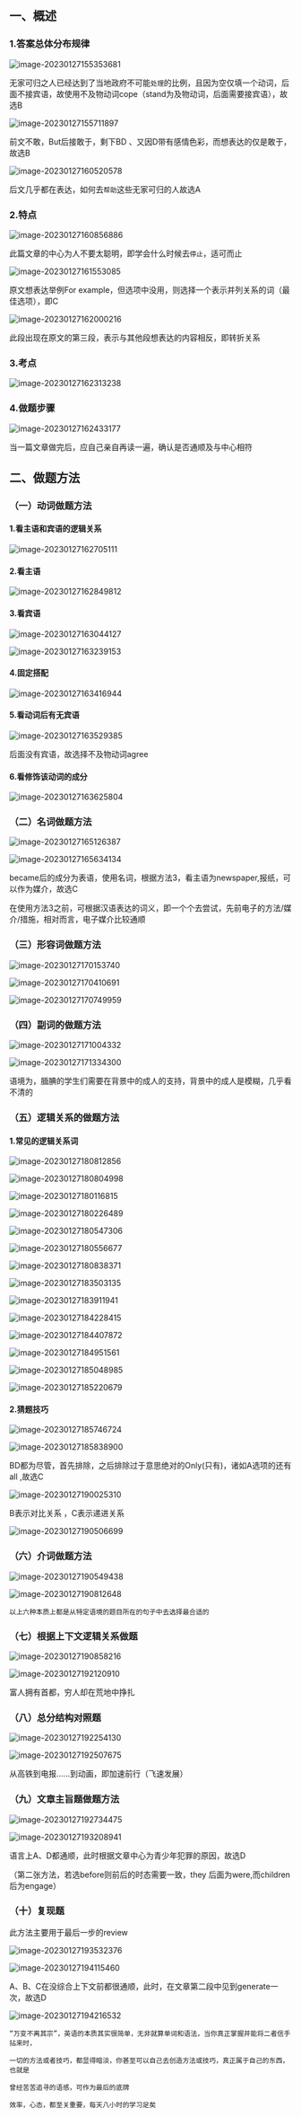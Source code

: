 ## 一、概述

### 1.答案总体分布规律

![image-20230127155353681](./assets/image-20230127155353681.png)

无家可归之人已经达到了当地政府不可能`处理`的比例，且因为空仅填一个动词，后面不接宾语，故使用不及物动词cope（stand为及物动词，后面需要接宾语），故选B

![image-20230127155711897](./assets/image-20230127155711897.png)

前文不敢，But后接敢于，剩下BD 、又因D带有感情色彩，而想表达的仅是敢于，故选B

![image-20230127160520578](./assets/image-20230127160520578.png)

后文几乎都在表达，如何去`帮助`这些无家可归的人故选A

### 2.特点

![image-20230127160856886](./assets/image-20230127160856886.png)

此篇文章的中心为人不要太聪明，即学会什么时候去`停止`，适可而止

![image-20230127161553085](./assets/image-20230127161553085.png)

原文想表达举例For example，但选项中没用，则选择一个表示并列关系的词（最佳选项），即C

![image-20230127162000216](./assets/image-20230127162000216.png)

此段出现在原文的第三段，表示与其他段想表达的内容相反，即转折关系

### 3.考点

![image-20230127162313238](./assets/image-20230127162313238.png)

### 4.做题步骤

![image-20230127162433177](./assets/image-20230127162433177.png)

当一篇文章做完后，应自己亲自再读一遍，确认是否通顺及与中心相符

## 二、做题方法

### （一）动词做题方法

#### 1.看主语和宾语的逻辑关系

![image-20230127162705111](./assets/image-20230127162705111.png)

#### 2.看主语

![image-20230127162849812](./assets/image-20230127162849812.png)

#### 3.看宾语

![image-20230127163044127](./assets/image-20230127163044127.png)

![image-20230127163239153](./assets/image-20230127163239153.png)

#### 4.固定搭配

![image-20230127163416944](./assets/image-20230127163416944.png)

#### 5.看动词后有无宾语

![image-20230127163529385](./assets/image-20230127163529385.png)

后面没有宾语，故选择不及物动词agree

#### 6.看修饰该动词的成分

![image-20230127163625804](./assets/image-20230127163625804.png)



### （二）名词做题方法

![image-20230127165126387](./assets/image-20230127165126387.png)

![image-20230127165634134](./assets/image-20230127165634134.png)

became后的成分为表语，使用名词，根据方法3，看主语为newspaper,报纸，可以作为媒介，故选C

在使用方法3之前，可根据汉语表达的词义，即一个个去尝试，先前电子的方法/媒介/措施，相对而言，电子媒介比较通顺



### （三）形容词做题方法

![image-20230127170153740](./assets/image-20230127170153740.png)

![image-20230127170410691](./assets/image-20230127170410691.png)

![image-20230127170749959](./assets/image-20230127170749959.png)



### （四）副词的做题方法

![image-20230127171004332](./assets/image-20230127171004332.png)

![image-20230127171334300](./assets/image-20230127171334300.png)

语境为，腼腆的学生们需要在背景中的成人的支持，背景中的成人是模糊，几乎看不清的

### （五）逻辑关系的做题方法

#### 1.常见的逻辑关系词

![image-20230127180812856](./assets/image-20230127180812856.png)

![image-20230127180804998](./assets/image-20230127180804998.png)

![image-20230127180116815](./assets/image-20230127180116815.png)

![image-20230127180226489](./assets/image-20230127180226489.png)

![image-20230127180547306](./assets/image-20230127180547306.png)

![image-20230127180556677](./assets/image-20230127180556677.png)

![image-20230127180838371](./assets/image-20230127180838371.png)

![image-20230127183503135](./assets/image-20230127183503135.png)

![image-20230127183911941](./assets/image-20230127183911941.png)

![image-20230127184228415](./assets/image-20230127184228415.png)

![image-20230127184407872](./assets/image-20230127184407872.png)

![image-20230127184951561](./assets/image-20230127184951561.png)

![image-20230127185048985](./assets/image-20230127185048985.png)

![image-20230127185220679](./assets/image-20230127185220679.png)

#### 2.猜题技巧

![image-20230127185746724](./assets/image-20230127185746724.png)





![image-20230127185838900](./assets/image-20230127185838900.png)



BD都为尽管，首先排除，之后排除过于意思绝对的Only(只有)，诸如A选项的还有all ,故选C



![image-20230127190025310](./assets/image-20230127190025310.png)

B表示对比关系 ，C表示递进关系



![image-20230127190506699](./assets/image-20230127190506699.png)

### （六）介词做题方法

![image-20230127190549438](./assets/image-20230127190549438.png)

![image-20230127190812648](./assets/image-20230127190812648.png)



`以上六种本质上都是从特定语境的题目所在的句子中去选择最合适的`

### （七）根据上下文逻辑关系做题

![image-20230127190858216](./assets/image-20230127190858216.png)



![image-20230127192120910](./assets/image-20230127192120910.png)

富人拥有首都，穷人却在荒地中挣扎

### （八）总分结构对照题

![image-20230127192254130](./assets/image-20230127192254130.png)

![image-20230127192507675](./assets/image-20230127192507675.png)

从高铁到电报……到动画，即加速前行（飞速发展）

### （九）文章主旨题做题方法

![image-20230127192734475](./assets/image-20230127192734475.png)



![image-20230127193208941](./assets/image-20230127193208941.png)



语言上A、D都通顺，此时根据文章中心为青少年犯罪的原因，故选D

（第二张方法，若选before则前后的时态需要一致，they 后面为were,而children后为engage）



### （十）复现题

此方法主要用于最后一步的review

![image-20230127193532376](./assets/image-20230127193532376.png)

![image-20230127194115460](./assets/image-20230127194115460.png)



A、B、C在没综合上下文前都很通顺，此时，在文章第二段中见到generate一次，故选D

![image-20230127194216532](./assets/image-20230127194216532.png)





`“万变不离其宗”，英语的本质其实很简单，无非就算单词和语法，当你真正掌握并能将二者信手拈来时，`

`一切的方法或者技巧，都显得暗淡，你甚至可以自己去创造方法或技巧，真正属于自己的东西，也就是`

`曾经苦苦追寻的语感，可作为最后的底牌`



`效率，心态，都至关重要，每天八小时的学习足矣`